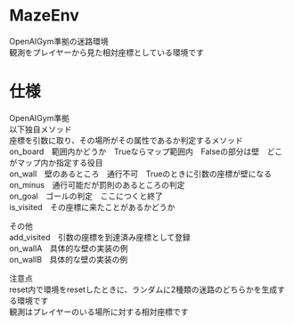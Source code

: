 # MazeEnv
OpenAIGym準拠の迷路環境　<br>
観測をプレイヤーから見た相対座標としている環境です　<br>

# 仕様
OpenAIGym準拠<br>
以下独自メソッド<br>
座標を引数に取り、その場所がその属性であるか判定するメソッド<br>
on_board　範囲内かどうか　Trueならマップ範囲内　Falseの部分は壁　どこがマップ内か指定する役目<br>
on_wall　壁のあるところ　通行不可　Trueのときに引数の座標が壁になる　<br>
on_minus　通行可能だが罰則のあるところの判定<br>
on_goal　ゴールの判定　ここにつくと終了<br>
is_visited　その座標に来たことがあるかどうか<br>

その他<br>
add_visited　引数の座標を到達済み座標として登録<br>
on_wallA　具体的な壁の実装の例<br>
on_wallB　具体的な壁の実装の例<br>

注意点<br>
reset内で環境をresetしたときに、ランダムに2種類の迷路のどちらかを生成する環境です<br>
観測はプレイヤーのいる場所に対する相対座標です<br>
